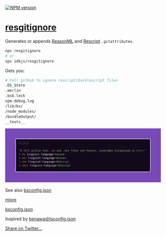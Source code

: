 [![NPM version](https://img.shields.io/npm/v/resgitignore.svg?style=flat)](https://www.npmjs.com/package/resgitignore)

# [resgitignore](https://git.io/resgitignore)

Generates or appends [ReasonML](https://git.io/reasonml) and [Rescript](https://rescript-lang.org/) `.gitattributes`.

```sh
npx resgitignore
# or
npx idkjs/resgitignore
```

Gets you:

```sh
# Tell github to ignore rescript/bucklescript files
.DS_Store
.merlin
.bsb.lock
npm-debug.log
/lib/bs/
/node_modules/
/bundleOutput/
__tests__
```

![image](./attributes.png)


See also [bsconfig.json](https://git.io/bsconfig.json)

[mlxre](https://github.com/idkjs/mlxre)

[bsconfig.json](https://github.com/idkjs/bsconfig.json)

Inspired by [benawad/tsconfig.json](https://github.com/benawad/tsconfig.json)

[Share on Twitter...](https://twitter.com/share?text=Quickly+add+reasonml+and+rescript+attributes+to+your+project+https://github.com/idkjs/resgitignore)

